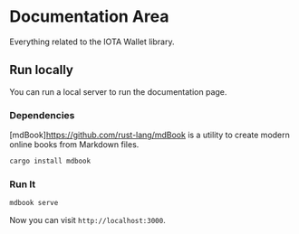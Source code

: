 # Documentation Area
Everything related to the IOTA Wallet library.

## Run locally
You can run a local server to run the documentation page.

### Dependencies

[mdBook]https://github.com/rust-lang/mdBook is a utility to create modern online books from Markdown files.

```bash
cargo install mdbook
```

### Run It

```bash
mdbook serve
```

Now you can visit `http://localhost:3000`.
